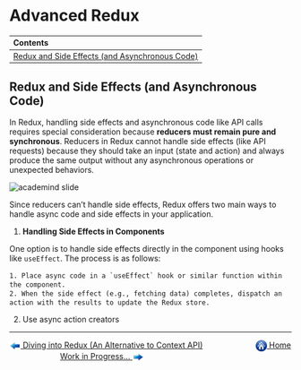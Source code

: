 # Advanced Redux

| Contents                                                                                        |
| :---------------------------------------------------------------------------------------------- |
| [Redux and Side Effects (and Asynchronous Code)](#redux-and-side-effects-and-asynchronous-code) |

## Redux and Side Effects (and Asynchronous Code)

In Redux, handling side effects and asynchronous code like API calls requires special consideration because **reducers must remain pure and synchronous**. Reducers in Redux cannot handle side effects (like API requests) because they should take an input (state and action) and always produce the same output without any asynchronous operations or unexpected behaviors.

<img src="https://drive.google.com/uc?export=view&id=13RjrE9KO0l1_Brt_jDyj1_UDinHnEAC4" height="350" width="700" alt="academind slide">

Since reducers can’t handle side effects, Redux offers two main ways to handle async code and side effects in your application.

1. **Handling Side Effects in Components**

One option is to handle side effects directly in the component using hooks like `useEffect`. The process is as follows:

    1. Place async code in a `useEffect` hook or similar function within the component.
    2. When the side effect (e.g., fetching data) completes, dispatch an action with the results to update the Redux store.

2. Use async action creators

---

[<img align="center" src="../images/left_arrow.png" height="20" width="20"/> Diving into Redux (An Alternative to Context API)](../018-diving-into-redux/README.md)&nbsp; &nbsp; &nbsp; &nbsp; &nbsp; &nbsp; &nbsp; &nbsp; &nbsp; &nbsp; &nbsp; &nbsp; [<img align="center" src="../images/home.png" height="20" width="20"/> Home](../README.md) &nbsp; &nbsp; &nbsp; &nbsp; &nbsp; &nbsp; &nbsp; &nbsp; &nbsp; &nbsp; &nbsp; &nbsp;[Work in Progress... <img align="center" src="../images/right_arrow.png" height="20" width="20"/>]()
